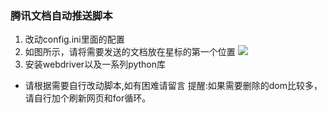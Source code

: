 ### 腾讯文档自动推送脚本

1. 改动config.ini里面的配置
2. 如图所示，请将需要发送的文档放在星标的第一个位置
![](https://ftp.bmp.ovh/imgs/2021/02/767ce3bfdab2ca04.jpg)
3. 安装webdriver以及一系列python库

* 请根据需要自行改动脚本,如有困难请留言
提醒:如果需要删除的dom比较多，请自行加个刷新网页和for循环。
